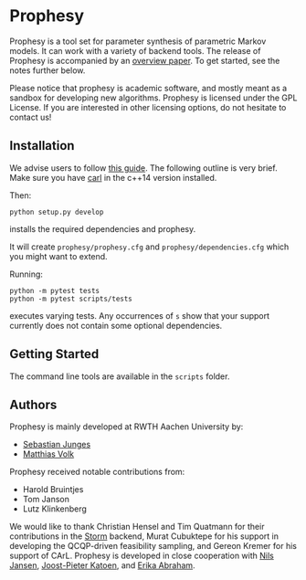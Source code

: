 Prophesy
========

Prophesy is a tool set for parameter synthesis of parametric Markov models.
It can work with a variety of backend tools.
The release of Prophesy is accompanied by an [overview paper]().
To get started, see the notes further below.

Please notice that prophesy is academic software, and mostly meant as a sandbox for developing new algorithms.
Prophesy is licensed under the GPL License. If you are interested in other licensing options, do not hesitate to contact us!

Installation
------------

We advise users to follow [this guide](https://moves-rwth.github.io/prophesy/installation.html). The following outline is very brief.
Make sure you have [carl](http://smtrat.github.io/carl/) in the c++14 version installed.
 
 Then:

    python setup.py develop 
    
 installs the required dependencies and prophesy.
    
 It will create `prophesy/prophesy.cfg` and `prophesy/dependencies.cfg` which you might want to extend.
  
 Running:
  
    python -m pytest tests
    python -m pytest scripts/tests
    
 executes varying tests. Any occurrences of `s` show that your support currently does not contain some optional dependencies.
 
 
Getting Started
---------------

The command line tools are available in the `scripts` folder.

Authors
-------

Prophesy is mainly developed at RWTH Aachen University by:

- [Sebastian Junges](https://moves.rwth-aachen.de/people/sebastian-junges/)
- [Matthias Volk](https://moves.rwth-aachen.de/people/volk/)

Prophesy received notable contributions from:

- Harold Bruintjes
- Tom Janson
- Lutz Klinkenberg

We would like to thank Christian Hensel and Tim Quatmann for their contributions in the [Storm](https://www.stormchecker.org) backend, 
Murat Cubuktepe for his support in developing the QCQP-driven feasibility sampling,
and Gereon Kremer for his support of CArL.
Prophesy is developed in close cooperation with [Nils Jansen](http://nilsjansen.org), [Joost-Pieter Katoen](http://www-i2.informatik.rwth-aachen.de/~katoen/), and [Erika Abraham](https://ths.rwth-aachen.de/people/erika-abraham/).
